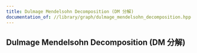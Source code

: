 ```yaml
---
title: Dulmage Mendelsohn Decomposition (DM 分解)
documentation_of: //library/graph/dulmage_mendelsohn_decomposition.hpp
---
```

## Dulmage Mendelsohn Decomposition (DM 分解)